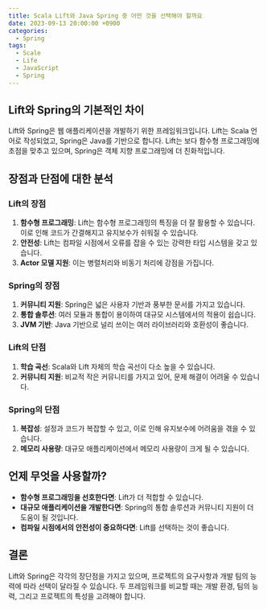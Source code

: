 ```yaml
---
title: Scala Lift와 Java Spring 중 어떤 것을 선택해야 할까요
date: 2023-09-13 20:00:00 +0900
categories:
  - Spring
tags:
  - Scale
  - Life
  - JavaScript
  - Spring
---
```

## Lift와 Spring의 기본적인 차이

Lift와 Spring은 웹 애플리케이션을 개발하기 위한 프레임워크입니다. Lift는 Scala 언어로 작성되었고, Spring은 Java를 기반으로 합니다. Lift는 보다 함수형 프로그래밍에 초점을 맞추고 있으며, Spring은 객체 지향 프로그래밍에 더 친화적입니다. 

## 장점과 단점에 대한 분석

### Lift의 장점

1. **함수형 프로그래밍**: Lift는 함수형 프로그래밍의 특징을 더 잘 활용할 수 있습니다. 이로 인해 코드가 간결해지고 유지보수가 쉬워질 수 있습니다.
2. **안전성**: Lift는 컴파일 시점에서 오류를 잡을 수 있는 강력한 타입 시스템을 갖고 있습니다. 
3. **Actor 모델 지원**: 이는 병렬처리와 비동기 처리에 강점을 가집니다.
  
### Spring의 장점

1. **커뮤니티 지원**: Spring은 넓은 사용자 기반과 풍부한 문서를 가지고 있습니다.
2. **통합 솔루션**: 여러 모듈과 통합이 용이하여 대규모 시스템에서의 적용이 쉽습니다.
3. **JVM 기반**: Java 기반으로 널리 쓰이는 여러 라이브러리와 호환성이 좋습니다.

### Lift의 단점

1. **학습 곡선**: Scala와 Lift 자체의 학습 곡선이 다소 높을 수 있습니다.
2. **커뮤니티 지원**: 비교적 작은 커뮤니티를 가지고 있어, 문제 해결이 어려울 수 있습니다.

### Spring의 단점

1. **복잡성**: 설정과 코드가 복잡할 수 있고, 이로 인해 유지보수에 어려움을 겪을 수 있습니다.
2. **메모리 사용량**: 대규모 애플리케이션에서 메모리 사용량이 크게 될 수 있습니다.

## 언제 무엇을 사용할까?

- **함수형 프로그래밍을 선호한다면**: Lift가 더 적합할 수 있습니다.
- **대규모 애플리케이션을 개발한다면**: Spring의 통합 솔루션과 커뮤니티 지원이 더 도움이 될 것입니다.
- **컴파일 시점에서의 안전성이 중요하다면**: Lift를 선택하는 것이 좋습니다.

## 결론

Lift와 Spring은 각각의 장단점을 가지고 있으며, 프로젝트의 요구사항과 개발 팀의 능력에 따라 선택이 달라질 수 있습니다. 두 프레임워크를 비교할 때는 개발 환경, 팀의 능력, 그리고 프로젝트의 특성을 고려해야 합니다.